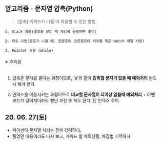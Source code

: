 ## 알고리즘 - 문자열 압축(Python)

 > [압축] 키워드가 나올 때 이용할 수 있는 방법
    
    1. Stack 이용(괄호와 같이 짝 개념이 등장하면 좋다)

    2. 재귀 이용(괄호가 나올 때, 왼괄호와 오른괄호의 위치를 묶은 match 배열 사용)

    3. Pointer 사용 (while)


   ###### ※ 주의점

   1. 압축은 문자를 줄이는 과정이므로, 'a'와 같이 **압축할 문자가 없을 때 예외처리** 반드시 해야 한다.

   2. 인덱스를 이동시키는 과정이므로 **비교할 문자열이 더이상 없을때 예외처리**
    + 이땐 코드가 길어지더라도 했던 과정 또 해도 된다. 단 인덱스 주의

## 20. 06. 27(토)

 - 파이썬이 문자열 처리는 진짜 강력하다.
 - 풀었던 내용이라도 다시 보고, 키워드 별 예외상황, 해결법 기억하자